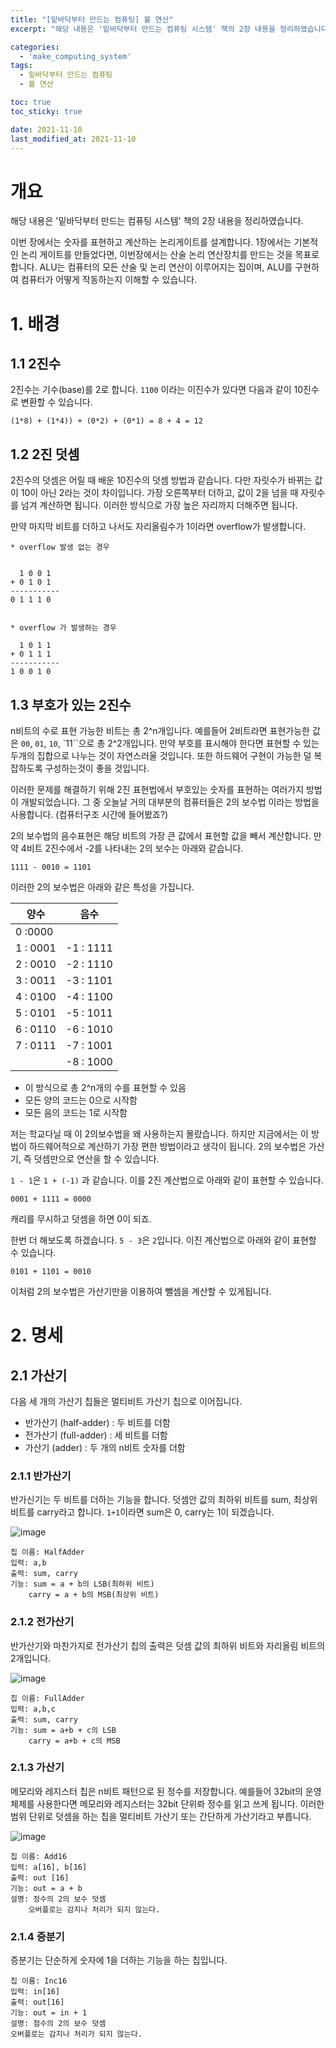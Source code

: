 ```yaml
---
title: "[밑바닥부터 만드는 컴퓨팅] 불 연산"
excerpt: "해당 내용은 '밑바닥부터 만드는 컴퓨팅 시스템' 책의 2장 내용을 정리하였습니다. "

categories:
  - 'make_computing_system'
tags:
  - 밑바닥부터 만드는 컴퓨팅
  - 불 연산

toc: true
toc_sticky: true

date: 2021-11-10
last_modified_at: 2021-11-10
---
```


# 개요 

해당 내용은 '밑바닥부터 만드는 컴퓨팅 시스템' 책의 2장 내용을 정리하였습니다.

이번 장에서는 숫자를 표현하고 계산하는 논리게이트를 설계합니다. 
1장에서는 기본적인 논리 게이트를 만들었다면, 이번장에서는 산술 논리 연산장치를 만드는 것을 목표로 합니다. 
ALU는 컴퓨터의 모든 산술 및 논리 연산이 이루어지는 집이며, ALU를 구현하여 컴퓨터가 어떻게 작동하는지 이해할 수 있습니다. 



# 1. 배경

## 1.1 2진수

2진수는 기수(base)를 2로 합니다. 
`1100` 이라는 이진수가 있다면 다음과 같이 10진수로 변환할 수 있습니다. 

```
(1*8) + (1*4)) + (0*2) + (0*1) = 8 + 4 = 12
```

## 1.2 2진 덧셈

2진수의 덧셈은 어릴 때 배운 10진수의 덧셈 방법과 같습니다. 
다만 자릿수가 바뀌는 값이 10이 아닌 2라는 것이 차이입니다. 
가장 오른쪽부터 더하고, 값이 2을 넘을 때 자릿수를 넘겨 계산하면 됩니다. 
이러한 방식으로 가장 높은 자리까지 더해주면 됩니다. 

만약 마지막 비트를 더하고 나서도 자리올림수가 1이라면 overflow가 발생합니다. 

```
* overflow 발생 없는 경우 


  1 0 0 1
+ 0 1 0 1
-----------
0 1 1 1 0


* overflow 가 발생하는 경우 

  1 0 1 1 
+ 0 1 1 1
-----------
1 0 0 1 0
```

## 1.3 부호가 있는 2진수

n비트의 수로 표현 가능한 비트는 총 2^n개입니다. 
예를들어 2비트라면 표현가능한 값은 `00`, `01`, `10`, `11``으로 총 2^2개입니다.
만약 부호를 표시해야 한다면 표현할 수 있는 두개의 집합으로 나누는 것이 자연스러울 것입니다. 
또한 하드웨어 구현이 가능한 덜 복잡하도록 구성하는것이 좋을 것입니다. 

이러한 문제를 해결하기 위해 2진 표현법에서 부호있는 숫자를 표현하는 여러가지 방법이 개발되었습니다. 
그 중 오늘날 거의 대부분의 컴퓨터들은 2의 보수법 이라는 방법을 사용합니다. (컴퓨터구조 시간에 들어봤죠?)

2의 보수법의 음수표현은 해당 비트의 가장 큰 값에서 표현할 값을 빼서 계산합니다. 
만약 4비트 2진수에서 -2를 나타내는 2의 보수는 아래와 같습니다. 

```
1111 - 0010 = 1101
```

이러한 2의 보수법은 아래와 같은 특성을 가집니다. 

| 양수 | 음수 | 
| --- | --- |
| 0 :0000| |
| 1 : 0001 | -1 : 1111 |
| 2 : 0010 | -2 : 1110 |
| 3 : 0011 | -3 : 1101 |
| 4 : 0100 | -4 : 1100 |
| 5 : 0101 | -5 : 1011 |
| 6 : 0110 | -6 : 1010 |
| 7 : 0111 | -7 : 1001 |
|  | -8 : 1000 |

* 이 방식으로 총 2^n개의 수를 표현할 수 있음
* 모든 양의 코드는 0으로 시작함
* 모든 음의 코드는 1로 시작함

저는 학교다닐 때 이 2의보수법을 왜 사용하는지 몰랐습니다. 
하지만 지금에서는 이 방법이 하드웨어적으로 계산하기 가장 편한 방법이라고 생각이 됩니다. 
2의 보수법은 가산기, 즉 덧셈만으로 연산을 할 수 있습니다. 

`1 - 1`은 `1 + (-1)` 과 같습니다. 
이를 2진 계산법으로 아래와 같이 표현할 수 있습니다. 
```
0001 + 1111 = 0000
```
캐리를 무시하고 덧셈을 하면 0이 되죠. 

한번 더 해보도록 하겠습니다. 
`5 - 3`은 `2`입니다. 
이진 계산법으로 아래와 같이 표현할 수 있습니다. 

```
0101 + 1101 = 0010
```

이처럼 2의 보수법은 가산기만을 이용하여 뺄셈을 계산할 수 있게됩니다. 

# 2. 명세

## 2.1 가산기 

다음 세 개의 가산기 칩들은 멀티비트 가산기 칩으로 이어집니다. 

* 반가산기 (half-adder) : 두 비트를 더함
* 전가산기 (full-adder) : 세 비트를 더함
* 가산기 (adder) : 두 개의 n비트 숫자를 더함

### 2.1.1 반가산기 

반가신기는 두 비트를 더하는 기능을 합니다. 
덧셈안 값의 최하위 비트를 sum, 최상위 비트를 carry라고 합니다. 
`1+1`이라면 sum은 0, carry는 1이 되겠습니다. 

![image](https://user-images.githubusercontent.com/35713051/141611420-5279d6ce-7a24-4af7-a3d7-7b077598ffa1.png)

```
칩 이름: HalfAdder
입력: a,b
출력: sum, carry
기능: sum = a + b의 LSB(최하위 비트)
    carry = a + b의 MSB(최상위 비트)
```

### 2.1.2 전가산기 

반가산기와 마찬가지로 전가산기 칩의 출력은 덧셈 값의 최하위 비트와 자리올림 비트의 2개입니다. 

![image](https://user-images.githubusercontent.com/35713051/141611427-69202dfc-941c-4571-930b-2a9ea3c5c68a.png)


```
칩 이름: FullAdder
입력: a,b,c
출력: sum, carry
기능: sum = a+b + c의 LSB
    carry = a+b + c의 MSB
```

### 2.1.3 가산기 

메모리와 레지스터 칩은 n비트 패턴으로 된 정수를 저장합니다. 
예를들어 32bit의 운영체제를 사용한다면 메모리와 레지스터는 32bit 단위롸 정수를 읽고 쓰게 됩니다.
이러한 범위 단위로 덧셈을 하는 칩을 멀티비트 가산기 또는 간단하게 가산기라고 부릅니다. 

![image](https://user-images.githubusercontent.com/35713051/141611443-8e14eefa-fa22-4df9-a160-f3cb078d5a95.png)

```
칩 이름: Add16
입력: a[16], b[16]
출력: out [16]
기능: out = a + b
설명: 정수의 2의 보수 덧셈
    오버플로는 감지나 처리가 되지 않는다.
```

### 2.1.4 증분기

증분기는 단순하게 숫자에 1을 더하는 기능을 하는 칩입니다. 

```
칩 이름: Inc16
입력: in[16]
출력: out[16]
기능: out = in + 1
설명: 점수의 2의 보수 덧셈
오버플로는 감지나 처리가 되지 않는다.
```
